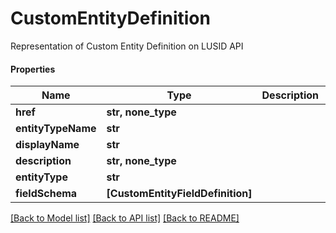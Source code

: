 # CustomEntityDefinition

Representation of Custom Entity Definition on LUSID API

#### Properties
Name | Type | Description | Notes
------------ | ------------- | ------------- | -------------
**href** | **str, none_type** |  | [optional] 
**entityTypeName** | **str** |  | 
**displayName** | **str** |  | 
**description** | **str, none_type** |  | [optional] 
**entityType** | **str** |  | 
**fieldSchema** | **[CustomEntityFieldDefinition]** |  | 

[[Back to Model list]](../README.md#documentation-for-models) [[Back to API list]](../README.md#documentation-for-api-endpoints) [[Back to README]](../README.md)

